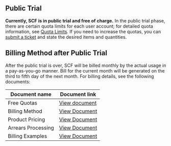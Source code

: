 ## Public Trial

**Currently, SCF is in public trial and free of charge.**
In the public trial phase, there are certain quota limits for each user account; for detailed quota information, see [Quota Limits](https://cloud.tencent.com/document/product/583/11637). If you need to increase the quotas, you can [submit a ticket](https://console.cloud.tencent.com/workorder/category) and state the desired items and quantities.

## Billing Method after Public Trial

After the public trial is over, SCF will be billed monthly by the actual usage in a pay-as-you-go manner. Bill for the current month will be generated on the third to fifth day of the next month. For billing details, see the following documents:

| Document name | Document link |
| -------- | --------------------------------------- |
| Free Quotas | [View document](/document/product/583/12282) |
| Billing Method | [View Document](/document/product/583/12284) |
| Product Pricing | [View Document](/document/product/583/12281) |
| Arrears Processing | [View Document](/document/product/583/12283) |
| Billing Examples | [View Document](/document/product/583/12285) |
